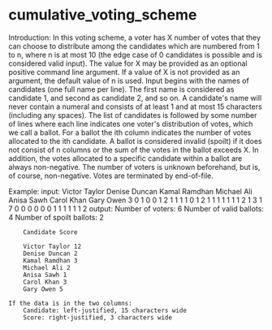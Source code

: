 # cumulative_voting_scheme

Introduction:
	In this voting scheme, a voter has X number of votes that they can choose to distribute among the candidates which are numbered from 1 to n, where n is at most 10 (the edge case of 0 candidates is possible and is considered valid input). The value for X may be provided as an optional positive command line argument. If a value of X is not provided as an argument, the default value of n is used. 
	Input begins with the names of candidates (one full name per line). The first name is considered as candidate 1, and second as candidate 2, and so on. A candidate's name will never contain a numeral and consists of at least 1 and at most 15 characters (including any spaces). 
	The list of candidates is followed by some number of lines where each line indicates one voter's distribution of votes, which we call a ballot. 
	For a ballot the ith column indicates the number of votes allocated to the ith candidate. A ballot is considered invalid (spoilt) if it does not consist of n columns or the sum of the votes in the ballot exceeds X. In addition, the votes allocated to a specific candidate within a ballot are always non-negative. The number of voters is unknown beforehand, but is, of course, non-negative. Votes are terminated by end-of-file.

Example:
	input:
		Victor Taylor
		Denise Duncan
		Kamal Ramdhan
		Michael Ali
		Anisa Sawh
		Carol Khan
		Gary Owen
		3 0 1 0 0 1 2
		1 1 1 1 0 1 2
		1 1 1 1 1 1 1
		2 1 3 1
		7 0 0 0 0 0 0
		1 1 1 1 1 1 2
	output:
		Number of voters: 6
		Number of valid ballots: 4
		Number of spoilt ballots: 2

		Candidate Score

		Victor Taylor 12
		Denise Duncan 2
		Kamal Ramdhan 3
		Michael Ali 2
		Anisa Sawh 1
		Carol Khan 3
		Gary Owen 5

	If the data is in the two columns:
		Candidate: left-justified, 15 characters wide
		Score: right-justified, 3 characters wide




